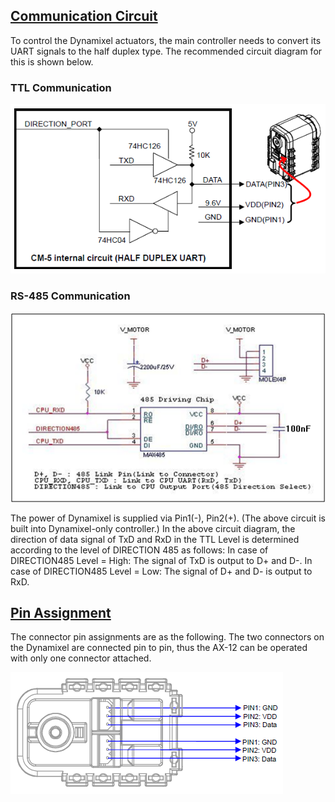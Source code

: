 ## [Communication Circuit](#communication-circuit)
To control the Dynamixel actuators, the main controller needs to convert its UART signals to the half duplex type. The recommended circuit diagram for this is shown below.

### TTL Communication
![](/assets/images/dxl/ttl_circuit.png)

### RS-485 Communication
![](/assets/images/dxl/485_circuit.png)

The power of Dynamixel is supplied via Pin1(-), Pin2(+).
(The above circuit is built into Dynamixel-only controller.)
In the above circuit diagram, the direction of data signal of TxD and RxD in the TTL Level is determined according to the level of DIRECTION 485 as follows:
In case of DIRECTION485 Level = High: The signal of TxD is output to D+ and D-.
In case of DIRECTION485 Level = Low: The signal of D+ and D- is output to RxD.

## [Pin Assignment](#pin-assignment)
The connector pin assignments are as the following. The two connectors on the Dynamixel are connected pin to pin, thus the AX-12 can be operated with only one connector attached.

![](/assets/images/dxl/connector_pin.png)
